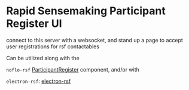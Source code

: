 # Rapid Sensemaking Participant Register UI

connect to this server with a websocket, and stand up a page to accept user registrations for rsf contactables

Can be utilized along with the 

`noflo-rsf` [ParticipantRegister](https://github.com/rapid-sensemaking-framework/noflo-rsf/blob/master/components/ParticipantRegister.js) component, and/or with

`electron-rsf`: [electron-rsf](https://github.com/rapid-sensemaking-framework/rsf-electron)


